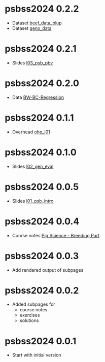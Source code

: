# psbss2024 0.2.2

* Dataset [beef_data_blup](https://charlotte-ngs.github.io/psbss2024/data/beef_data_blup.csv)
* Dataset [geno_data](https://charlotte-ngs.github.io/psbss2024/data/geno_data.csv)

# psbss2024 0.2.1

* Slides [l03_psb_pbv](https://charlotte-ngs.github.io/psbss2024/slides/l03_psb_pbv.pdf)

# psbss2024 0.2.0

* Data [BW-BC-Regression](https://charlotte-ngs.github.io/psbss2024/data/psb_rand_pred.csv)

# psbss2024 0.1.1

* Overhead [ohp_l01](https://charlotte-ngs.github.io/psbss2024/ohp/20240424_ohp_l01.pdf)

# psbss2024 0.1.0

* Slides [l02_gen_eval](https://charlotte-ngs.github.io/psbss2024/slides/l02_psb_gen_eval.pdf)

# psbss2024 0.0.5

* Slides [l01_psb_intro](https://charlotte-ngs.github.io/psbss2024/slides/l01_psb_intro.pdf)

# psbss2024 0.0.4

* Course notes [Pig Science - Breeding Part](https://charlotte-ngs.github.io/psbss2024/course_notes/Pig-Science---Part-Breeding.pdf)

# psbss2024 0.0.3

* Add rendered output of subpages

# psbss2024 0.0.2

* Added subpages for 
    + course notes
    + exercises
    + solutions

# psbss2024 0.0.1

* Start with initial version
